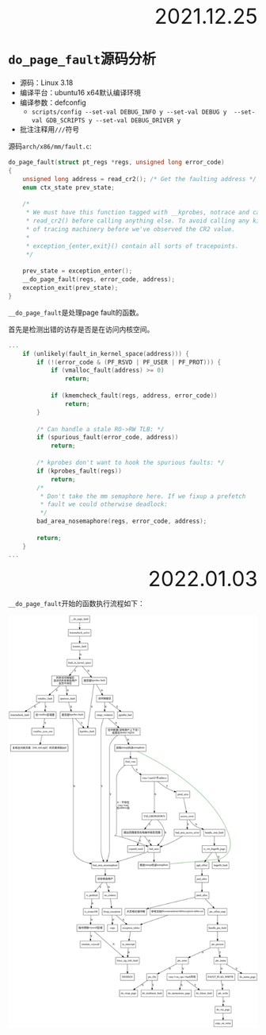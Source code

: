 <div style="text-align:right; font-size:3em;">2021.12.25</div>

# `do_page_fault`源码分析

* 源码：Linux 3.18
* 编译平台：ubuntu16 x64默认编译环境
* 编译参数：defconfig
  * `scripts/config --set-val DEBUG_INFO y --set-val DEBUG y  --set-val GDB_SCRIPTS y --set-val DEBUG_DRIVER y`
* 批注注释用`///`符号

源码`arch/x86/mm/fault.c`:

```c
do_page_fault(struct pt_regs *regs, unsigned long error_code)
{
	unsigned long address = read_cr2(); /* Get the faulting address */
	enum ctx_state prev_state;

	/*
	 * We must have this function tagged with __kprobes, notrace and call
	 * read_cr2() before calling anything else. To avoid calling any kind
	 * of tracing machinery before we've observed the CR2 value.
	 *
	 * exception_{enter,exit}() contain all sorts of tracepoints.
	 */

	prev_state = exception_enter();
	__do_page_fault(regs, error_code, address);
	exception_exit(prev_state);
}
```

`__do_page_fault`是处理page fault的函数。

首先是检测出错的访存是否是在访问内核空间。

```c
...
	if (unlikely(fault_in_kernel_space(address))) {
		if (!(error_code & (PF_RSVD | PF_USER | PF_PROT))) {
			if (vmalloc_fault(address) >= 0)
				return;

			if (kmemcheck_fault(regs, address, error_code))
				return;
		}

		/* Can handle a stale RO->RW TLB: */
		if (spurious_fault(error_code, address))
			return;

		/* kprobes don't want to hook the spurious faults: */
		if (kprobes_fault(regs))
			return;
		/*
		 * Don't take the mm semaphore here. If we fixup a prefetch
		 * fault we could otherwise deadlock:
		 */
		bad_area_nosemaphore(regs, error_code, address);

		return;
	}
...
```

<div style="text-align:right; font-size:3em;">2022.01.03</div>

`__do_page_fault`开始的函数执行流程如下：

![page_fault.dot](page_fault.dot.svg)
